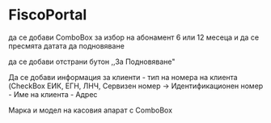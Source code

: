 # FiscoPortal


да се добави ComboBox  за избор на абонамент 
6 или 12 месеца и да се пресмята датата да подновяване

да се добави отстрани бутон ,,За Подновяване"

Да се добави информация за клиенти
	- тип на номера на клиента (CheckBox ЕИК, ЕГН, ЛНЧ, Сервизен номер
		-> Идентификационен номер 
	- Име на клиента
	- Адрес
	
Марка и модел на касовия апарат с ComboBox
